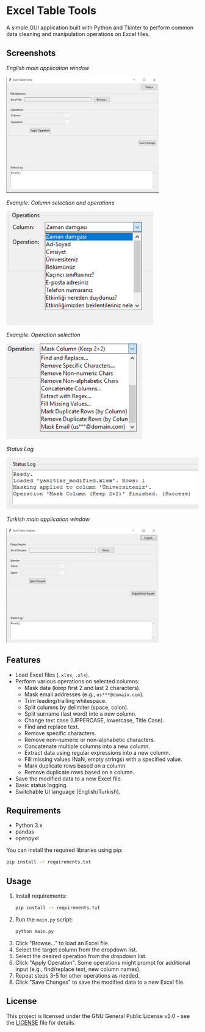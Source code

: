 # Excel Table Tools

A simple GUI application built with Python and Tkinter to perform common data cleaning and manipulation operations on Excel files.

## Screenshots

*English main application window*

<img src="media/1.png" alt="Screenshot 1" width="400"/>

*Example: Column selection and operations*

![Screenshot 2](media/2.png)

*Example: Operation selection*

![Screenshot 3](media/3.png)

*Status Log*

![Screenshot 4](media/4.png)

*Turkish main application window*

<img src="media/5.png" alt="Screenshot 5" width="400"/>


## Features

*   Load Excel files (`.xlsx`, `.xls`).
*   Perform various operations on selected columns:
    *   Mask data (keep first 2 and last 2 characters).
    *   Mask email addresses (e.g., `us***@domain.com`).
    *   Trim leading/trailing whitespace.
    *   Split columns by delimiter (space, colon).
    *   Split surname (last word) into a new column.
    *   Change text case (UPPERCASE, lowercase, Title Case).
    *   Find and replace text.
    *   Remove specific characters.
    *   Remove non-numeric or non-alphabetic characters.
    *   Concatenate multiple columns into a new column.
    *   Extract data using regular expressions into a new column.
    *   Fill missing values (NaN, empty strings) with a specified value.
    *   Mark duplicate rows based on a column.
    *   Remove duplicate rows based on a column.
*   Save the modified data to a new Excel file.
*   Basic status logging.
*   Switchable UI language (English/Turkish).

## Requirements

*   Python 3.x
*   pandas
*   openpyxl

You can install the required libraries using pip:
```bash
pip install -r requirements.txt
```

## Usage
1. Install requirements:
   ```bash
   pip install -r requirements.txt
   ```
3.  Run the `main.py` script:
    ```bash
    python main.py
    ```
4.  Click "Browse..." to load an Excel file.
5.  Select the target column from the dropdown list.
6.  Select the desired operation from the dropdown list.
7.  Click "Apply Operation". Some operations might prompt for additional input (e.g., find/replace text, new column names).
8.  Repeat steps 3-5 for other operations as needed.
9.  Click "Save Changes" to save the modified data to a new Excel file.

## License

This project is licensed under the GNU General Public License v3.0 - see the [LICENSE](LICENSE) file for details.
